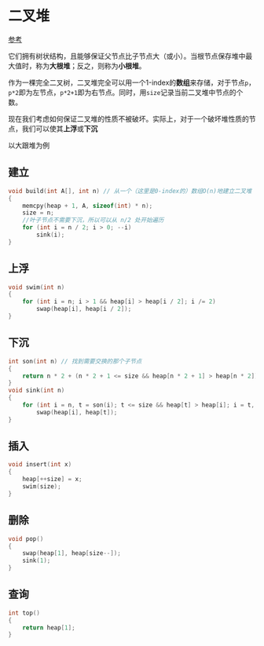 # 二叉堆

[参考](https://zhuanlan.zhihu.com/p/187618450)

它们拥有树状结构，且能够保证父节点比子节点大（或小）。当根节点保存堆中最大值时，称为**大根堆**；反之，则称为**小根堆**。

作为一棵完全二叉树，二叉堆完全可以用一个1-index的**数组**来存储，对于节点`p`，`p*2`即为左节点，`p*2+1`即为右节点。同时，用`size`记录当前二叉堆中节点的个数。

现在我们考虑如何保证二叉堆的性质不被破坏。实际上，对于一个破坏堆性质的节点，我们可以使其**上浮**或**下沉**

以大跟堆为例

## 建立

```c++
void build(int A[], int n) // 从一个（这里是0-index的）数组O(n)地建立二叉堆
{
    memcpy(heap + 1, A, sizeof(int) * n);
    size = n;
	//叶子节点不需要下沉，所以可以从 n/2 处开始遍历
    for (int i = n / 2; i > 0; --i)
        sink(i);
}
```

## 上浮

```c++
void swim(int n)
{
    for (int i = n; i > 1 && heap[i] > heap[i / 2]; i /= 2)
        swap(heap[i], heap[i / 2]);
}
```

## 下沉

```cpp
int son(int n) // 找到需要交换的那个子节点
{
    return n * 2 + (n * 2 + 1 <= size && heap[n * 2 + 1] > heap[n * 2]);
}
void sink(int n)
{
    for (int i = n, t = son(i); t <= size && heap[t] > heap[i]; i = t, t = son(i))
        swap(heap[i], heap[t]);
}
```


## 插入
```cpp
void insert(int x)
{
    heap[++size] = x;
    swim(size);
}
```

## 删除

```cpp
void pop()
{
    swap(heap[1], heap[size--]);
    sink(1);
}
```

## 查询

```cpp
int top()
{
    return heap[1];
}
```